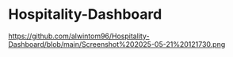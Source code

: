 # Hospitality-Dashboard
https://github.com/alwintom96/Hospitality-Dashboard/blob/main/Screenshot%202025-05-21%20121730.png
